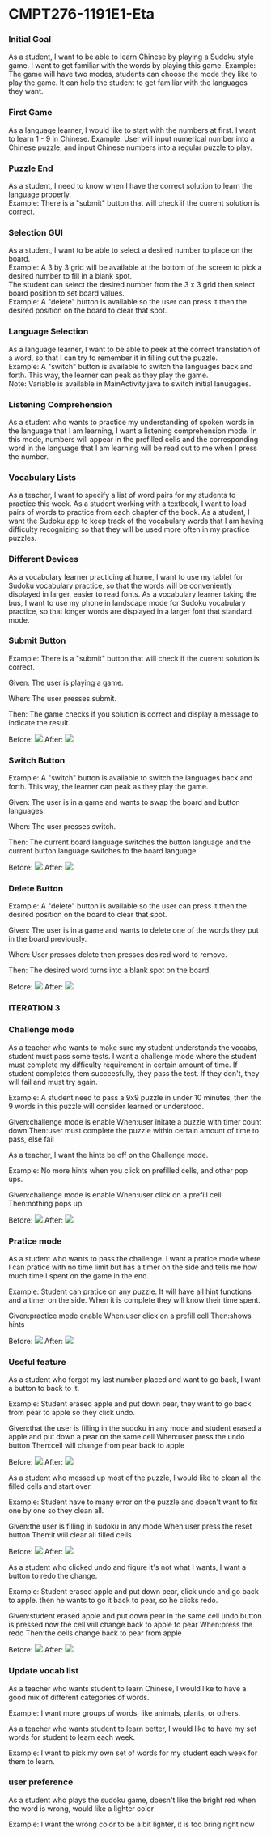 # CMPT276-1191E1-Eta

### Initial Goal
As a student, I want to be able to learn Chinese by playing a Sudoku style game. I want to get familiar with the words by playing this game.
Example: The game will have two modes, students can choose the mode they like to play the game. It can help the student to get familiar with the languages they want.

### First Game
As a language learner, I would like to start with the numbers at first. I want to learn 1 - 9 in Chinese.
Example: User will input numerical number into a Chinese puzzle, and input Chinese numbers into a regular puzzle to play.

### Puzzle End
As a student, I need to know when I have the correct solution to learn the language properly.  
Example: There is a "submit" button that will check if the current solution is correct.

### Selection GUI
As a student, I want to be able to select a desired number to place on the board.  
Example: A 3 by 3 grid will be available at the bottom of the screen to pick a desired number to fill in a blank spot.  
The student can select the desired number from the 3 x 3 grid then select board position to set board values.  
Example: A "delete" button is available so the user can press it then the desired position on the board to clear that spot.
         

### Language Selection
As a language learner, I want to be able to peek at the correct translation of a word, so that I can try to remember it in filling out the puzzle.  
Example: A "switch" button is available to switch the languages back and forth. This way, the learner can peak as they play the game.  
Note: Variable is available in MainActivity.java to switch initial lanugages.


### Listening Comprehension

As a student who wants to practice my understanding of spoken words in the language that I am learning, I want a listening comprehension mode. In this mode, numbers will appear in the prefilled cells and the corresponding word in the language that I am learning will be read out to me when I press the number.

### Vocabulary Lists

As a teacher, I want to specify a list of word pairs for my students to practice this week.
As a student working with a textbook, I want to load pairs of words to practice from each chapter of the book.
As a student, I want the Sudoku app to keep track of the vocabulary words that I am having difficulty recognizing so that they will be used more often in my practice puzzles.

### Different Devices

As a vocabulary learner practicing at home, I want to use my tablet for Sudoku vocabulary practice, so that the words will be conveniently displayed in larger, easier to read fonts.
As a vocabulary learner taking the bus, I want to use my phone in landscape mode for Sudoku vocabulary practice, so that longer words are displayed in a larger font that standard mode.

### Submit Button
Example: There is a "submit" button that will check if the current solution is correct.

Given: The user is playing a game.

When: The user presses submit.

Then:  The game checks if you solution is correct and display a message to indicate the result.

Before: ![](gradle/Image/submitbefore.png)    After:  ![](gradle/Image/submitafter.png)

### Switch Button

Example: A "switch" button is available to switch the languages back and forth. This way, the learner can peak as they play the game.

Given: The user is in a game and wants to swap the board and button languages.

When: The user presses switch.

Then: The current board language switches the button language and the current button language switches to the board language.

Before: ![](gradle/Image/switchbefore.png)    After:  ![](gradle/Image/switchafter.png)

### Delete Button

Example: A "delete" button is available so the user can press it then the desired position on the board to clear that spot.

Given: The user is in a game and wants to delete one of the words they put in the board previously.

When: User presses delete then presses desired word to remove.

Then: The desired word turns into a blank spot on the board.

Before: ![](gradle/Image/deletebefore.png)    After:  ![](gradle/Image/deleteafter.png)


### ITERATION 3

### Challenge mode

As a teacher who wants to make sure my student understands the vocabs, student must pass some tests. I want a challenge mode where the student must complete my difficulty requirement in certain amount of time.
If student completes them succcesfully, they pass the test. If they don't, they will fail and must try again.

Example: A student need to pass a 9x9 puzzle in under 10 minutes, then the 9 words in this puzzle will consider learned or understood.

Given:challenge mode is enable
When:user initate a puzzle with timer count down
Then:user must complete the puzzle within certain amount of time to pass, else fail


As a teacher, I want the hints be off on the Challenge mode.

Example: No more hints when you click on prefilled cells, and other pop ups.

Given:challenge mode is enable
When:user click on a prefill cell
Then:nothing pops up

                              
Before: ![](gradle/Image/challenge%20mode.png)    After:  ![](gradle/Image/pratice%20mode.png)



### Pratice mode

As a student who wants to pass the challenge. I want a pratice mode where I can pratice with no time limit but has a timer on the side and tells me how much time I spent on the game in the end.

Example: Student can pratice on any puzzle. It will have all hint functions and a timer on the side. When it is complete they will know their time spent.

Given:practice mode enable
When:user click on a prefill cell
Then:shows hints

Before: ![](gradle/Image/pratice%20mode.png)    After:  ![](gradle/Image/challenge%20mode.png)

### Useful feature

As a student who forgot my last number placed and want to go back, I want a button to back to it.

Example: Student erased apple and put down pear, they want to go back from pear to apple so they click undo.

Given:that the user is filling in the sudoku in any mode
      and student erased a apple
      and put down a pear on the same cell
When:user press the undo button
Then:cell will change from pear back to apple

Before: ![](gradle/Image/undoafter.png)    After:  ![](gradle/Image/undobefore.png)

As a student who messed up most of the puzzle, I would like to clean all the filled cells and start over.

Example: Student have to many error on the puzzle and doesn't want to fix one by one so they clean all.

Given:the user is filling in sudoku in any mode
When:user press the reset button
Then:it will clear all filled cells

Before: ![](gradle/Image/resetbefore.png)    After:  ![](gradle/Image/resetafter.png)

As a student who clicked undo and figure it's not what I wants, I want a button to redo the change.

Example: Student erased apple and put down pear, click undo and go back to apple. then he wants to go it back to pear, so he clicks redo.

Given:student erased apple and put down pear in the same cell
      undo button is pressed
      now the cell will change back to apple to pear
When:press the redo
Then:the cells change back to pear from apple

Before: ![](gradle/Image/undobefore.png)    After:  ![](gradle/Image/undoafter.png)

### Update vocab list

As a teacher who wants student to learn Chinese, I would like to have a good mix of different categories of words.

Example: I want more groups of words, like animals, plants, or others.

As a teacher who wants student to learn better, I would like to have my set words for student to learn each week.

Example: I want to pick my own set of words for my student each week for them to learn.

### user preference

As a student who plays the sudoku game, doesn't like the bright red when the word is wrong, would like a lighter color

Example: I want the wrong color to be a bit lighter, it is too bring right now

